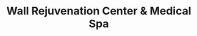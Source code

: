 ---
title: "Wall Rejuvenation Center & Medical Spa"
url: /natchitoches/wall-rejuvenation-center-and-medical-spa/
shop: beauty
---